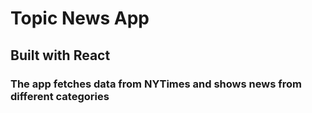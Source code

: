 # Topic News App

## Built with React

### The app fetches data from NYTimes and shows news from different categories
